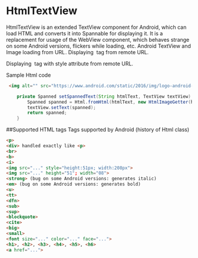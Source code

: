 # HtmlTextView
HtmlTextView is an extended TextView component for Android, which can load HTML and converts it into Spannable for displaying it. It is a replacement for usage of the WebView component, which behaves strange on some Android versions, flickers while loading, etc.
Android TextView and Image loading from URL . Displaying <img> tag from remote URL.

Displaying <img> tag with style attribute from remote URL. 

Sample Html code
```html
 <img alt="" src="https://www.android.com/static/2016/img/logo-android-green_1x.png" style="height:51px; width:208px" />
```

```java 
    private Spanned setSpannedText(String htmlText, TextView textView) {
        Spanned spanned = Html.fromHtml(htmlText, new HtmlImageGetter(htmlText, textView, getResources(), Picasso.get()), null);
        textView.setText(spanned);
        return spanned;
    }

```
##Supported HTML tags
Tags supported by Android (history of Html class)
```html
<p>
<div> handled exactly like <p>
<br>
<b>
<i>    
<img src="..." style="height:51px; width:208px">
<img src="..." height="51"; width="08">
<strong> (bug on some Android versions: generates italic)
<em> (bug on some Android versions: generates bold)
<u>
<tt>
<dfn>
<sub>
<sup>
<blockquote>
<cite>
<big>
<small>
<font size="..." color="..." face="...">
<h1>, <h2>, <h3>, <h4>, <h5>, <h6>
<a href="...">
 ```
